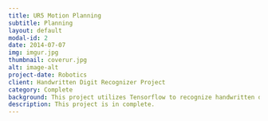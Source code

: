 ```yaml
---
title: UR5 Motion Planning
subtitle: Planning
layout: default
modal-id: 2
date: 2014-07-07
img: imgur.jpg
thumbnail: coverur.jpg
alt: image-alt
project-date: Robotics
client: Handwritten Digit Recognizer Project
category: Complete
background: This project utilizes Tensorflow to recognize handwritten digits using convolutional networks, as well as techniques such as learning rate decay and dropout to recognize handwritten digits to accuracy above 99%. This is completed by following a tutorial by Martin Gorner
description: This project is in complete.
---
```

